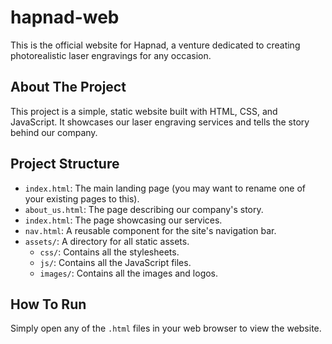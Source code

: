 # hapnad-web

This is the official website for Hapnad, a venture dedicated to creating photorealistic laser engravings for any occasion.

## About The Project

This project is a simple, static website built with HTML, CSS, and JavaScript. It showcases our laser engraving services and tells the story behind our company.

## Project Structure

- `index.html`: The main landing page (you may want to rename one of your existing pages to this).
- `about_us.html`: The page describing our company's story.
- `index.html`: The page showcasing our services.
- `nav.html`: A reusable component for the site's navigation bar.
- `assets/`: A directory for all static assets.
  - `css/`: Contains all the stylesheets.
  - `js/`: Contains all the JavaScript files.
  - `images/`: Contains all the images and logos.

## How To Run

Simply open any of the `.html` files in your web browser to view the website.